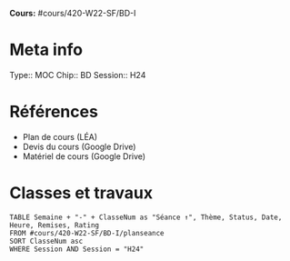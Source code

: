 **Cours:** #cours/420-W22-SF/BD-I 
# Meta info
Type:: MOC
Chip::  <span class="chip cours-1">BD</span>
Session:: H24
# Références
* Plan de cours (LÉA)
* Devis du cours (Google Drive)
* Matériel de cours (Google Drive)
# Classes et travaux
```dataview
TABLE Semaine + "-" + ClasseNum as "Séance ↑", Thème, Status, Date, Heure, Remises, Rating
FROM #cours/420-W22-SF/BD-I/planseance
SORT ClasseNum asc
WHERE Session AND Session = "H24"
```
